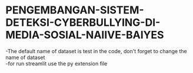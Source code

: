# PENGEMBANGAN-SISTEM-DETEKSI-CYBERBULLYING-DI-MEDIA-SOSIAL-NAIIVE-BAIYES
-The default name of dataset is test in the code, don't forget to change the name of dataset  
-for run streamlit use the py extension file
